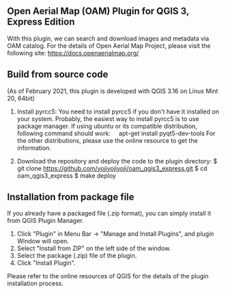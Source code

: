 ## Open Aerial Map (OAM) Plugin for QGIS 3, Express Edition

With this plugin, we can search and download images and metadata via OAM catalog. For the details of Open Aerial Map Project, please visit the following site:
https://docs.openaerialmap.org/

## Build from source code
(As of February 2021, this plugin is developed with QGIS 3.16 on Linux Mint 20, 64bit)

1. Install pyrcc5:
You need to install pyrcc5 if you don't have it installed on your system.
Probably, the easiest way to install pyrcc5 is to use package manager.
If using ubuntu or its compatible distribution, following command should work:
&nbsp;&nbsp;&nbsp;&nbsp;apt-get install pyqt5-dev-tools
For the other distributions, please use the online resource to get the information.

2. Download the repository and deploy the code to the plugin directory:
$ git clone https://github.com/yojiyojiyoji/oam_qgis3_express.git
$ cd oam_qgis3_express
$ make deploy

## Installation from package file
If you already have a packaged file (.zip format), you can simply install it from QGIS Plugin Manager.

1. Click "Plugin" in Menu Bar -> "Manage and Install Plugins", and plugin Window will open.
2. Select "Install from ZIP" on the left side of the window.
3. Select the package (.zip) file of the plugin.
4. Click "Install Plugin".

Please refer to the online resources of QGIS for the details of the plugin installation process.
